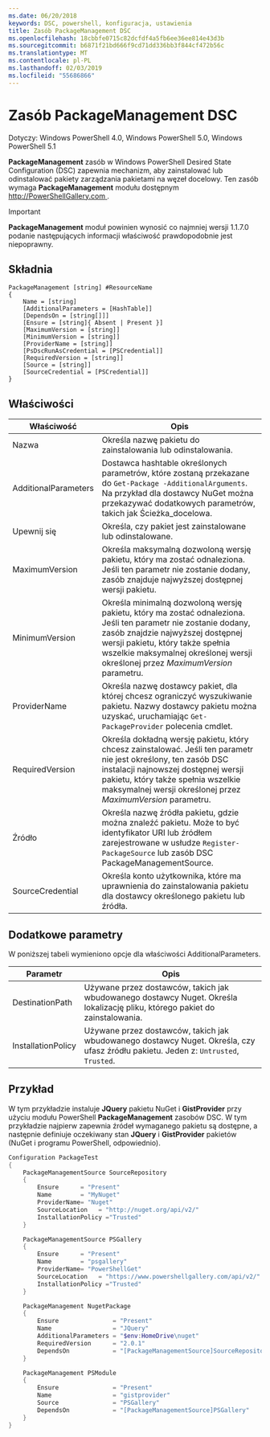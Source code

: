 ```yaml
---
ms.date: 06/20/2018
keywords: DSC, powershell, konfiguracja, ustawienia
title: Zasób PackageManagement DSC
ms.openlocfilehash: 18cbbfe0715c82dcfdf4a5fb6ee36ee814e43d3b
ms.sourcegitcommit: b6871f21bd666f9cd71dd336bb3f844cf472b56c
ms.translationtype: MT
ms.contentlocale: pl-PL
ms.lasthandoff: 02/03/2019
ms.locfileid: "55686866"
---
```

# <a name="dsc-packagemanagement-resource"></a>Zasób PackageManagement DSC

Dotyczy: Windows PowerShell 4.0, Windows PowerShell 5.0, Windows PowerShell 5.1

**PackageManagement** zasób w Windows PowerShell Desired State Configuration (DSC) zapewnia mechanizm, aby zainstalować lub odinstalować pakiety zarządzania pakietami na węzeł docelowy. Ten zasób wymaga **PackageManagement** modułu dostępnym [ http://PowerShellGallery.com ](http://PowerShellGallery.com).

> [!IMPORTANT]
> **PackageManagement** moduł powinien wynosić co najmniej wersji 1.1.7.0 podanie następujących informacji właściwość prawdopodobnie jest niepoprawny.

## <a name="syntax"></a>Składnia

```
PackageManagement [string] #ResourceName
{
    Name = [string]
    [AdditionalParameters = [HashTable]]
    [DependsOn = [string[]]]
    [Ensure = [string]{ Absent | Present }]
    [MaximumVersion = [string]]
    [MinimumVersion = [string]]
    [ProviderName = [string]]
    [PsDscRunAsCredential = [PSCredential]]
    [RequiredVersion = [string]]
    [Source = [string]]
    [SourceCredential = [PSCredential]]
}
```

## <a name="properties"></a>Właściwości

| Właściwość | Opis |
| --- | --- |
| Nazwa| Określa nazwę pakietu do zainstalowania lub odinstalowania.|
| AdditionalParameters| Dostawca hashtable określonych parametrów, które zostaną przekazane do `Get-Package -AdditionalArguments`. Na przykład dla dostawcy NuGet można przekazywać dodatkowych parametrów, takich jak Ścieżka_docelowa.|
| Upewnij się| Określa, czy pakiet jest zainstalowane lub odinstalowane.|
| MaximumVersion|Określa maksymalną dozwoloną wersję pakietu, który ma zostać odnaleziona. Jeśli ten parametr nie zostanie dodany, zasób znajduje najwyższej dostępnej wersji pakietu.|
| MinimumVersion|Określa minimalną dozwoloną wersję pakietu, który ma zostać odnaleziona. Jeśli ten parametr nie zostanie dodany, zasób znajdzie najwyższej dostępnej wersji pakietu, który także spełnia wszelkie maksymalnej określonej wersji określonej przez _MaximumVersion_ parametru.|
| ProviderName| Określa nazwę dostawcy pakiet, dla której chcesz ograniczyć wyszukiwanie pakietu. Nazwy dostawcy pakietu można uzyskać, uruchamiając `Get-PackageProvider` polecenia cmdlet.|
| RequiredVersion| Określa dokładną wersję pakietu, który chcesz zainstalować. Jeśli ten parametr nie jest określony, ten zasób DSC instalacji najnowszej dostępnej wersji pakietu, który także spełnia wszelkie maksymalnej wersji określonej przez _MaximumVersion_ parametru.|
| Źródło| Określa nazwę źródła pakietu, gdzie można znaleźć pakietu. Może to być identyfikator URI lub źródłem zarejestrowane w usłudze `Register-PackageSource` lub zasób DSC PackageManagementSource.|
| SourceCredential | Określa konto użytkownika, które ma uprawnienia do zainstalowania pakietu dla dostawcy określonego pakietu lub źródła.|

## <a name="additional-parameters"></a>Dodatkowe parametry

W poniższej tabeli wymieniono opcje dla właściwości AdditionalParameters.

| Parametr | Opis |
| --- | --- |
| DestinationPath| Używane przez dostawców, takich jak wbudowanego dostawcy Nuget. Określa lokalizację pliku, którego pakiet do zainstalowania.|
| InstallationPolicy| Używane przez dostawców, takich jak wbudowanego dostawcy Nuget. Określa, czy ufasz źródłu pakietu. Jeden z: `Untrusted`, `Trusted`.|

## <a name="example"></a>Przykład

W tym przykładzie instaluje **JQuery** pakietu NuGet i **GistProvider** przy użyciu modułu PowerShell **PackageManagement** zasobów DSC. W tym przykładzie najpierw zapewnia źródeł wymaganego pakietu są dostępne, a następnie definiuje oczekiwany stan **JQuery** i **GistProvider** pakietów (NuGet i programu PowerShell, odpowiednio).

```powershell
Configuration PackageTest
{
    PackageManagementSource SourceRepository
    {
        Ensure      = "Present"
        Name        = "MyNuget"
        ProviderName= "Nuget"
        SourceLocation   = "http://nuget.org/api/v2/"
        InstallationPolicy ="Trusted"
    }

    PackageManagementSource PSGallery
    {
        Ensure      = "Present"
        Name        = "psgallery"
        ProviderName= "PowerShellGet"
        SourceLocation   = "https://www.powershellgallery.com/api/v2/"
        InstallationPolicy ="Trusted"
    }

    PackageManagement NugetPackage
    {
        Ensure               = "Present"
        Name                 = "JQuery"
        AdditionalParameters = "$env:HomeDrive\nuget"
        RequiredVersion      = "2.0.1"
        DependsOn            = "[PackageManagementSource]SourceRepository"
    }

    PackageManagement PSModule
    {
        Ensure               = "Present"
        Name                 = "gistprovider"
        Source               = "PSGallery"
        DependsOn            = "[PackageManagementSource]PSGallery"
    }
}
```